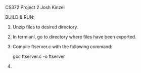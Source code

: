 CS372 Project 2
Josh Kinzel

BUILD & RUN:

1. Unzip files to desired directory.
2. In termianl, go to directory where files have been exported. 
3. Compile ftserver.c with the following command:

    gcc ftserver.c -o ftserver 

4. 
